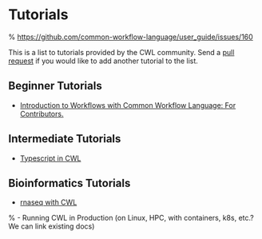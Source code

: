 # Tutorials

% https://github.com/common-workflow-language/user_guide/issues/160

This is a list to tutorials provided by the CWL community. Send a
[pull request](https://github.com/common-workflow-language/user_guide/)
if you would like to add another tutorial to the list.

## Beginner Tutorials

- [Introduction to Workflows with Common Workflow Language: For Contributors.](https://carpentries-incubator.github.io/cwl-novice-tutorial/)

## Intermediate Tutorials

- [Typescript in CWL](https://github.com/umccr/cwl-ica/wiki/TypeScript)

## Bioinformatics Tutorials

- [rnaseq with CWL](https://arvados.github.io/rnaseq-cwl-training/)

% - Running CWL in Production (on Linux, HPC, with containers, k8s, etc.? We can link existing docs)
